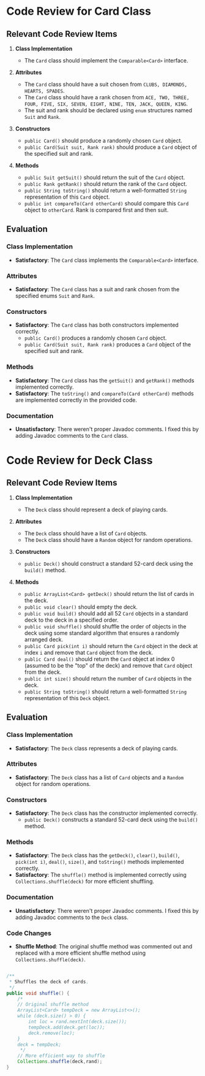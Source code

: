 # Code Review for Card Class

## Relevant Code Review Items

1. **Class Implementation**
   - The `Card` class should implement the `Comparable<Card>` interface.

2. **Attributes**
   - The `Card` class should have a suit chosen from `CLUBS, DIAMONDS, HEARTS, SPADES`.
   - The `Card` class should have a rank chosen from `ACE, TWO, THREE, FOUR, FIVE, SIX, SEVEN, EIGHT, NINE, TEN, JACK, QUEEN, KING`.
   - The suit and rank should be declared using `enum` structures named `Suit` and `Rank`.

3. **Constructors**
   - `public Card()` should produce a randomly chosen `Card` object.
   - `public Card(Suit suit, Rank rank)` should produce a `Card` object of the specified suit and rank.

4. **Methods**
   - `public Suit getSuit()` should return the suit of the `Card` object.
   - `public Rank getRank()` should return the rank of the `Card` object.
   - `public String toString()` should return a well-formatted `String` representation of this `Card` object.
   - `public int compareTo(Card otherCard)` should compare this `Card` object to `otherCard`. Rank is compared first and then suit.

## Evaluation

### Class Implementation
- **Satisfactory**: The `Card` class implements the `Comparable<Card>` interface.

### Attributes
- **Satisfactory**: The `Card` class has a suit and rank chosen from the specified enums `Suit` and `Rank`.

### Constructors
- **Satisfactory**: The `Card` class has both constructors implemented correctly.
  - `public Card()` produces a randomly chosen `Card` object.
  - `public Card(Suit suit, Rank rank)` produces a `Card` object of the specified suit and rank.

### Methods
- **Satisfactory**: The `Card` class has the `getSuit()` and `getRank()` methods implemented correctly.
- **Satisfactory**: The `toString()` and `compareTo(Card otherCard)` methods are implemented correctly in the provided code.

### Documentation
- **Unsatisfactory**: There weren't proper Javadoc comments. I fixed this by adding Javadoc comments to the `Card` class.

# Code Review for Deck Class

## Relevant Code Review Items

1. **Class Implementation**
   - The `Deck` class should represent a deck of playing cards.

2. **Attributes**
   - The `Deck` class should have a list of `Card` objects.
   - The `Deck` class should have a `Random` object for random operations.

3. **Constructors**
   - `public Deck()` should construct a standard 52-card deck using the `build()` method.

4. **Methods**
   - `public ArrayList<Card> getDeck()` should return the list of cards in the deck.
   - `public void clear()` should empty the deck.
   - `public void build()` should add all 52 `Card` objects in a standard deck to the deck in a specified order.
   - `public void shuffle()` should shuffle the order of objects in the deck using some standard algorithm that ensures a randomly arranged deck.
   - `public Card pick(int i)` should return the `Card` object in the deck at index `i` and remove that `Card` object from the deck.
   - `public Card deal()` should return the `Card` object at index 0 (assumed to be the "top" of the deck) and remove that `Card` object from the deck.
   - `public int size()` should return the number of `Card` objects in the deck.
   - `public String toString()` should return a well-formatted `String` representation of this `Deck` object.

## Evaluation

### Class Implementation
- **Satisfactory**: The `Deck` class represents a deck of playing cards.

### Attributes
- **Satisfactory**: The `Deck` class has a list of `Card` objects and a `Random` object for random operations.

### Constructors
- **Satisfactory**: The `Deck` class has the constructor implemented correctly.
  - `public Deck()` constructs a standard 52-card deck using the `build()` method.

### Methods
- **Satisfactory**: The `Deck` class has the `getDeck()`, `clear()`, `build()`, `pick(int i)`, `deal()`, `size()`, and `toString()` methods implemented correctly.
- **Satisfactory**: The `shuffle()` method is implemented correctly using `Collections.shuffle(deck)` for more efficient shuffling.

### Documentation
- **Unsatisfactory**: There weren't proper Javadoc comments. I fixed this by adding Javadoc comments to the `Deck` class.

### Code Changes
- **Shuffle Method**: The original shuffle method was commented out and replaced with a more efficient shuffle method using `Collections.shuffle(deck)`.

```java

/**
 * Shuffles the deck of cards.
 */
public void shuffle() {
    /*
    // Original shuffle method
    ArrayList<Card> tempDeck = new ArrayList<>();
    while (deck.size() > 0) {
        int loc = rand.nextInt(deck.size());
        tempDeck.add(deck.get(loc));
        deck.remove(loc);
    }
    deck = tempDeck;
     */
    // More efficient way to shuffle
    Collections.shuffle(deck,rand);
}

